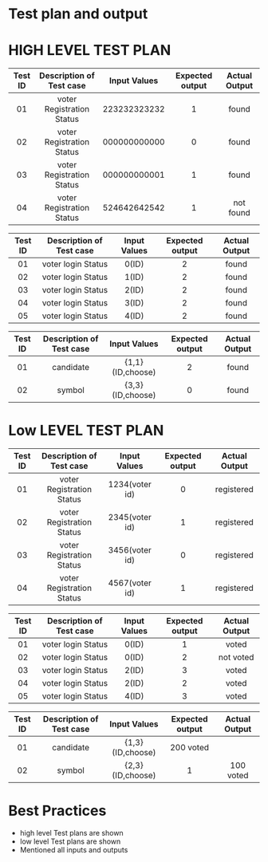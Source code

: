 # Test plan and output
# HIGH LEVEL TEST PLAN
|Test ID|Description of Test case|Input Values|Expected output|Actual Output|
|:-----:|:----------------------:|:----------:|:-------------:|:-----------:|
|01|voter Registration Status|223232323232|1|found|
|02|voter Registration Status|000000000000|0|found|
|03|voter Registration Status|000000000001|1|found|
|04|voter Registration Status|524642642542|1|not found|

|Test ID|Description of Test case|Input Values|Expected output|Actual Output|
|:-----:|:----------------------:|:----------:|:-------------:|:-----------:|
|01|voter login Status|0(ID)|2|found|
|02|voter login Status|1(ID)|2|found|
|03|voter login Status|2(ID)|2|found|
|04|voter login Status|3(ID)|2|found|
|05|voter login Status|4(ID)|2|found|

|Test ID|Description of Test case|Input Values|Expected output|Actual Output|
|:-----:|:----------------------:|:----------:|:-------------:|:-----------:|
|01|candidate|{1,1}(ID,choose)|2|found|
|02|symbol|{3,3}(ID,choose)|0|found|

# Low LEVEL TEST PLAN
|Test ID|Description of Test case|Input Values|Expected output|Actual Output|
|:-----:|:----------------------:|:----------:|:-------------:|:-----------:|
|01|voter Registration Status|1234(voter id)|0|registered|
|02|voter Registration Status|2345(voter id)|1|registered|
|03|voter Registration Status|3456(voter id)|0|registered|
|04|voter Registration Status|4567(voter id)|1|registered|


|Test ID|Description of Test case|Input Values|Expected output|Actual Output|
|:-----:|:----------------------:|:----------:|:-------------:|:-----------:|
|01|voter login Status|0(ID)|1|voted|
|02|voter login Status|0(ID)|2|not voted|
|03|voter login Status|2(ID)|3|voted|
|04|voter login Status|2(ID)|2|voted|
|05|voter login Status|4(ID)|3|voted|


|Test ID|Description of Test case|Input Values|Expected output|Actual Output|
|:-----:|:----------------------:|:----------:|:-------------:|:-----------:|
|01|candidate|{1,3}(ID,choose)|200 voted|
|02|symbol|{2,3}(ID,choose)|1|100 voted|

# Best Practices
* high level Test plans are shown
* low level Test plans are shown
* Mentioned all inputs and outputs
